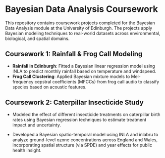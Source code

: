 # Bayesian Data Analysis Coursework

This repository contains coursework projects completed for the Bayesian Data Analysis module at the University of Edinburgh. The projects apply Bayesian modeling techniques to real-world datasets across environmental, biological, and spatial domains.

## Coursework 1: Rainfall & Frog Call Modeling

- **Rainfall in Edinburgh**: Fitted a Bayesian linear regression model using INLA to predict monthly rainfall based on temperature and windspeed.  
- **Frog Call Clustering**: Applied Bayesian mixture models to Mel-frequency cepstral coefficients (MFCCs) from frog call audio to classify species based on acoustic features.

## Coursework 2: Caterpillar Insecticide Study

- Modeled the effect of different insecticide treatments on caterpillar birth rates using Bayesian regression techniques to estimate treatment impact and uncertainty.

- Developed a Bayesian spatio-temporal model using INLA and inlabru to analyze ground-level ozone concentrations across England and Wales, incorporating spatial structure (via SPDE) and year effects for public health insight.
